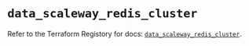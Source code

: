# `data_scaleway_redis_cluster`

Refer to the Terraform Registory for docs: [`data_scaleway_redis_cluster`](https://registry.terraform.io/providers/scaleway/scaleway/2.22.0/docs/data-sources/redis_cluster).
